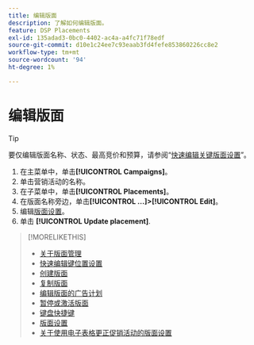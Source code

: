 ```yaml
---
title: 编辑版面
description: 了解如何编辑版面。
feature: DSP Placements
exl-id: 135adad3-0bc0-4402-ac4a-a4fc71f78edf
source-git-commit: d10e1c24ee7c93eaab3fd4fefe853860226cc8e2
workflow-type: tm+mt
source-wordcount: '94'
ht-degree: 1%

---
```


# 编辑版面

<!-- Some placements don't have this option. Clarify which placement types aren't eligible -- is it PG placements, or all placements using private inventory? And anything else? -->

>[!TIP]
>
> 要仅编辑版面名称、状态、最高竞价和预算，请参阅“[快速编辑关键版面设置](/help/dsp/campaign-management/placements/placement-quick-edit.md)”。

1. 在主菜单中，单击&#x200B;**[!UICONTROL Campaigns]**。
1. 单击营销活动的名称。
1. 在子菜单中，单击&#x200B;**[!UICONTROL Placements]**。
1. 在版面名称旁边，单击&#x200B;**[!UICONTROL ...]>[!UICONTROL Edit]**。
1. 编辑[版面设置](placement-settings.md)。
1. 单击 **[!UICONTROL Update placement]**.

>[!MORELIKETHIS]
>
>* [关于版面管理](placement-about.md)
>* [快速编辑键位置设置](placement-quick-edit.md)
>* [创建版面](placement-create.md)
>* [复制版面](placement-duplicate.md)
>* [编辑版面的广告计划](placement-edit-ad-schedule.md)
>* [暂停或激活版面](placement-pause-activate.md)
>* [键盘快捷键](/help/dsp/campaign-management/reports/keyboard-shortcuts.md)
>* [版面设置](placement-settings.md)
>* [关于使用电子表格更正促销活动的版面设置](/help/dsp/campaign-management/qa/qa-about.md)


